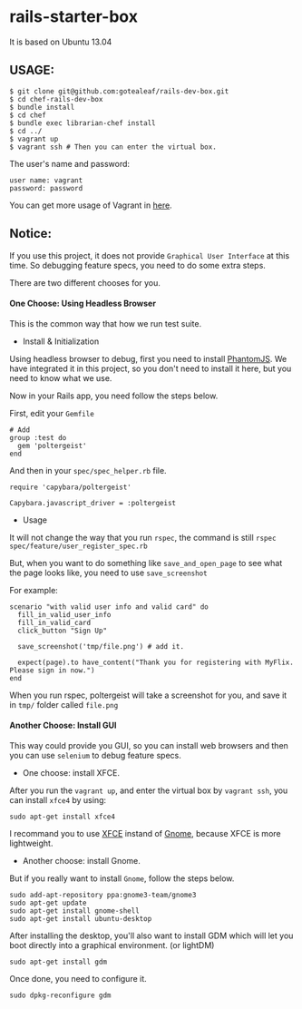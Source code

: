 rails-starter-box
=================

It is based on Ubuntu 13.04

## USAGE:

```
$ git clone git@github.com:gotealeaf/rails-dev-box.git
$ cd chef-rails-dev-box
$ bundle install
$ cd chef
$ bundle exec librarian-chef install
$ cd ../
$ vagrant up
$ vagrant ssh # Then you can enter the virtual box.
```

The user's name and password:

```
user name: vagrant
password: password
```

You can get more usage of Vagrant in [here](http://vagrantup.com/).

## Notice:

If you use this project, it does not provide `Graphical User Interface` at this time. So debugging feature specs, you need to do some extra steps.

There are two different chooses for you.

#### One Choose: Using Headless Browser

This is the common way that how we run test suite.

* Install & Initialization

Using headless browser to debug, first you need to install [PhantomJS](http://phantomjs.org). We have integrated it in this project, so you don't need to install it here, but you need to know what we use.

Now in your Rails app, you need follow the steps below.

First, edit your `Gemfile`

```
# Add
group :test do
  gem 'poltergeist'
end
```

And then in your `spec/spec_helper.rb` file.

```
require 'capybara/poltergeist'

Capybara.javascript_driver = :poltergeist

```

* Usage

It will not change the way that you run `rspec`, the command is still `rspec spec/feature/user_register_spec.rb`

But, when you want to do something like `save_and_open_page` to see what the page looks like, you need to use `save_screenshot`

For example:

```
scenario "with valid user info and valid card" do
  fill_in_valid_user_info
  fill_in_valid_card
  click_button "Sign Up"

  save_screenshot('tmp/file.png') # add it.

  expect(page).to have_content("Thank you for registering with MyFlix. Please sign in now.")
end
```

When you run rspec, poltergeist will take a screenshot for you, and save it in `tmp/` folder called `file.png`

#### Another Choose: Install GUI

This way could provide you GUI, so you can install web browsers and then you can use `selenium` to debug feature specs.

* One choose: install XFCE.

After you run the `vagrant up`, and enter the virtual box by `vagrant ssh`, you can install `xfce4` by using:

```
sudo apt-get install xfce4
```

I recommand you to use [XFCE](http://xfce.org) instand of [Gnome](http://www.gnome.org), because XFCE is more lightweight.

* Another choose: install Gnome.

But if you really want to install `Gnome`, follow the steps below.

```
sudo add-apt-repository ppa:gnome3-team/gnome3
sudo apt-get update
sudo apt-get install gnome-shell
sudo apt-get install ubuntu-desktop
```

After installing the desktop, you'll also want to install GDM which will let you boot directly into a graphical environment. (or lightDM)

```
sudo apt-get install gdm
```

Once done, you need to configure it.

```
sudo dpkg-reconfigure gdm
```
